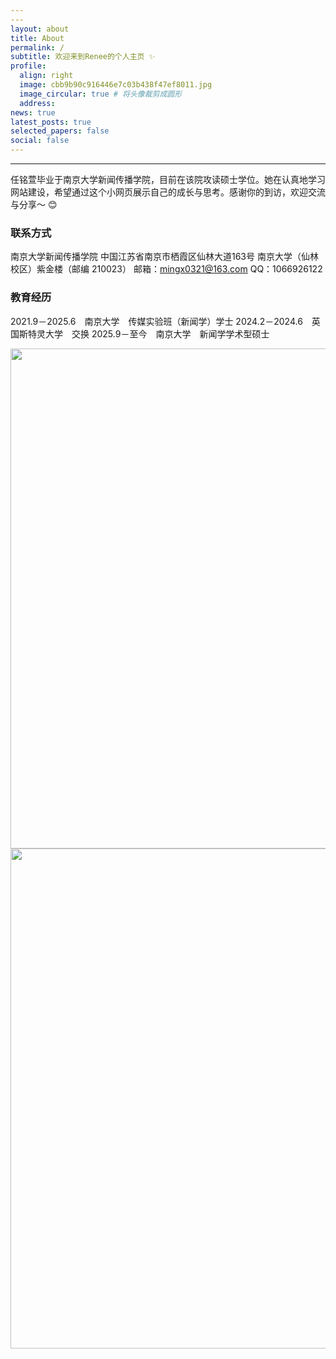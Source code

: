 ```yaml
---
---
layout: about
title: About
permalink: /
subtitle: 欢迎来到Renee的个人主页 ✨
profile:
  align: right
  image: cbb9b90c916446e7c03b438f47ef8011.jpg
  image_circular: true # 将头像裁剪成圆形
  address:
news: true
latest_posts: true
selected_papers: false
social: false
---
```


---

任铭萱毕业于南京大学新闻传播学院，目前在该院攻读硕士学位。她在认真地学习网站建设，希望通过这个小网页展示自己的成长与思考。感谢你的到访，欢迎交流与分享～ 😊

### 联系方式
南京大学新闻传播学院
中国江苏省南京市栖霞区仙林大道163号
南京大学（仙林校区）紫金楼（邮编 210023）
邮箱：mingx0321@163.com
QQ：1066926122

### 教育经历

2021.9－2025.6　南京大学　传媒实验班（新闻学）学士
2024.2－2024.6　英国斯特灵大学　交换
2025.9－至今　南京大学　新闻学学术型硕士


<img src="https://user-images.githubusercontent.com/543384/178952701-6e595809-3059-41d4-9d88-356a9b339445.png" align = "middle" width = "800px">


<br>

<a href="https://github.com/SocratesClub/SocratesClub.github.io/edit/master/_pages/about.md">
  <img src="https://user-images.githubusercontent.com/543384/192227995-fdb3a693-2f68-4dc4-b9bd-06053066322f.png" width = "800" align="middle" />
</a>

<br>
